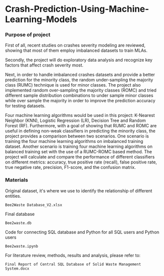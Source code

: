 # Crash-Prediction-Using-Machine-Learning-Models

### Purpose of project
First of all, recent studies on crashes severity modeling are reviewed, showing that most of them employ imbalanced datasets to train MLAs. 

Secondly, the project will do exploratory data analysis and recognize key factors that affect crash severity most. 

Next, in order to handle imbalanced crashes datasets and provide a better prediction for the minority class, the random under-sampling the majority class (RUMC) technique is used for minor classes. The project also implemented random over-sampling the majority classes (ROMC) and tried different sample distribution combinations to under sample minor classes while over sample the majority in order to improve the prediction accuracy for testing datasets. 

Four machine learning algorithms would be used in this project: K-Nearest Neighbor (KNN), Logistic Regression (LR), Decision Tree and Random Forest (RF). Furthermore, with a goal of showing that RUMC and ROMC are useful in defining non-weak classifiers in predicting the minority class, the project provides a comparison between two scenarios. One scenario is training the four machine learning algorithms on imbalanced training dataset. Another scenario is training four machine learning algorithms on balanced training set with the use of a RUMC-ROMC based method. The project will calculate and compare the performance of different classifiers on different metrics: accuracy, true positive rate (recall), false positive rate, true negative rate, precision, F1-score, and the confusion matrix.

### Materials

Original dataset, it's where we use to identify the relationship of different entities.
```
Bee2Waste Database_V2.xlsx
```

Final database
```
Bee2waste.db
```

Code for connecting SQL database and Python for all SQL users and Python users
```
Bee2waste.ipynb
```

For literature review, methods, results and analysis, please refer to:
```
Final Report of Central SQL Database of Solid Waste Management System.docx
```
